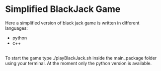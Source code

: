 # Simplified BlackJack Game
Here a simplified version of black jack game is written in different languages:
  - python 
  - c++ <br>
  <br>
  To start the game type ./playBlackJack.sh inside the main_package folder using your terminal.
  At the moment only the python version is available.
